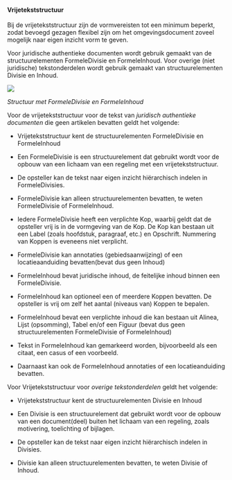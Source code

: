 #### Vrijetekststructuur

Bij de vrijetekststructuur zijn de vormvereisten tot een minimum beperkt, zodat
bevoegd gezagen flexibel zijn om het omgevingsdocument zoveel mogelijk naar
eigen inzicht vorm te geven.

Voor juridische authentieke documenten wordt gebruik gemaakt van de
structuurelementen FormeleDivisie en FormeleInhoud. Voor overige (niet
juridische) tekstonderdelen wordt gebruik gemaakt van structuurelementen Divisie
en Inhoud.

![](media/e8729ac732f3baeeb1afcf08ef6b4448.png)

*Structuur met FormeleDivisie en FormeleInhoud*

Voor de vrijetekststructuur voor de tekst van *juridisch authentieke documenten*
die geen artikelen bevatten geldt het volgende:

-   Vrijetekststructuur kent de structuurelementen FormeleDivisie en
    FormeleInhoud

-   Een FormeleDivisie is een structuurelement dat gebruikt wordt voor de opbouw
    van een lichaam van een regeling met een vrijetekststructuur.

-   De opsteller kan de tekst naar eigen inzicht hiërarchisch indelen in
    FormeleDivisies.

-   FormeleDivisie kan alleen structuurelementen bevatten, te weten
    FormeleDivisie of FormeleInhoud.

-   Iedere FormeleDivisie heeft een verplichte Kop, waarbij geldt dat de
    opsteller vrij is in de vormgeving van de Kop. De Kop kan bestaan uit een
    Label (zoals hoofdstuk, paragraaf, etc.) en Opschrift. Nummering van Koppen
    is eveneens niet verplicht.

-   FormeleDivisie kan annotaties (gebiedsaanwijzing) of een locatieaanduiding
    bevatten(bevat dus geen Inhoud)

-   FormeleInhoud bevat juridische inhoud, de feitelijke inhoud binnen een
    FormeleDivisie.

-   FormeleInhoud kan optioneel een of meerdere Koppen bevatten. De opsteller is
    vrij om zelf het aantal (niveaus van) Koppen te bepalen.

-   FormeleInhoud bevat een verplichte inhoud die kan bestaan uit Alinea, Lijst
    (opsomming), Tabel en/of een Figuur (bevat dus geen structuurelementen
    FormeleDivisie of FormeleInhoud)

-   Tekst in FormeleInhoud kan gemarkeerd worden, bijvoorbeeld als een citaat,
    een casus of een voorbeeld.

-   Daarnaast kan ook de FormeleInhoud annotaties of een locatieanduiding
    bevatten.

Voor Vrijetekststructuur voor *overige tekstonderdelen* geldt het volgende:

-   Vrijetekststructuur kent de structuurelementen Divisie en Inhoud

-   Een Divisie is een structuurelement dat gebruikt wordt voor de opbouw van
    een document(deel) buiten het lichaam van een regeling, zoals motivering,
    toelichting of bijlagen.

-   De opsteller kan de tekst naar eigen inzicht hiërarchisch indelen in
    Divisies.

-   Divisie kan alleen structuurelementen bevatten, te weten Divisie of Inhoud.
